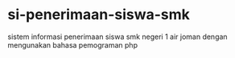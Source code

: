 # si-penerimaan-siswa-smk
sistem informasi penerimaan siswa smk negeri 1 air joman dengan mengunakan bahasa pemograman php

